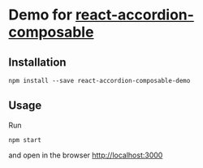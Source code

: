 # Demo for [react-accordion-composable](https://github.com/heroqu/react-accordion-composable)

## Installation

`npm install --save react-accordion-composable-demo`

## Usage

Run

`npm start`

and open in the browser [http://localhost:3000](http://localhost:3000)
